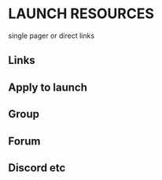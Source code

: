 # LAUNCH RESOURCES

single pager or direct links

## Links

## Apply to launch

## Group

## Forum

## Discord etc